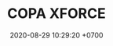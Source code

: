 ---
layout: CXF
permalink: /copa-xforce
categories: logos
date: 2020-08-29 10:29:20 +0700
title: COPA XFORCE
cxf: COPA XFORCE
# 4TOS DE FINAL
#LLAVE1
cxff1: 9 DE JULIO
cxf1: JNS
rll1:
rll8: 
cxf8: TSF
#LLAVE2
cxff2: 8 DE JULIO
cxf4: SKZ
rll4: 0
rll5: 2
cxf5: P1
#LLAVE3
cxff3: 8 DE JULIO
cxf3: LB
rll3: 0
rll6: 2
cxf6: SSI
#LLAVE4
cxff4: 9 DE JULIO
cxf2: NS
rll2: 2
rll7: 1
cxf7: SPC
# SEMIFINALES
#LLAVE5
cxff5: 10 DE JULIO
cxf9: TBD #CXF1-18
rll9:
rll10: 
cxf10: P1 #CXF4-45
#LLAVE6
cxff6: 10 DE JULIO
cxf11: SSI #CXF3-36
rll11:
rll12: 
cxf12: NS #CXF2-27
# GRAN FINAL
#LLAVE7
cxff7: 10 DE JULIO
cxf13: TBD
rll13:
rll14: 
cxf14: TBD
---